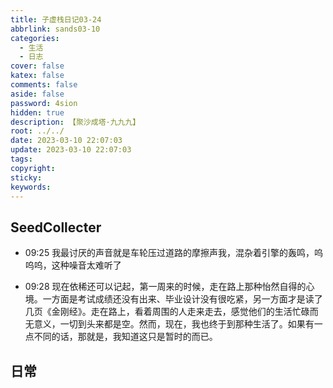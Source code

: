 ```yaml
---
title: 子虚栈日记03-24
abbrlink: sands03-10
categories:
  - 生活
  - 日志
cover: false
katex: false
comments: false
aside: false
password: 4sion
hidden: true
description: 【聚沙成塔·九九九】
root: ../../
date: 2023-03-10 22:07:03
update: 2023-03-10 22:07:03
tags:
copyright:
sticky:
keywords:
---
```


## SeedCollecter
* 09:25 我最讨厌的声音就是车轮压过道路的摩擦声我，混杂着引擎的轰鸣，呜呜呜，这种噪音太难听了

* 09:28 现在依稀还可以记起，第一周来的时候，走在路上那种怡然自得的心境。一方面是考试成绩还没有出来、毕业设计没有很吃紧，另一方面才是读了几页《金刚经》。走在路上，看着周围的人走来走去，感觉他们的生活忙碌而无意义，一切到头来都是空。然而，现在，我也终于到那种生活了。如果有一点不同的话，那就是，我知道这只是暂时的而已。

## 日常